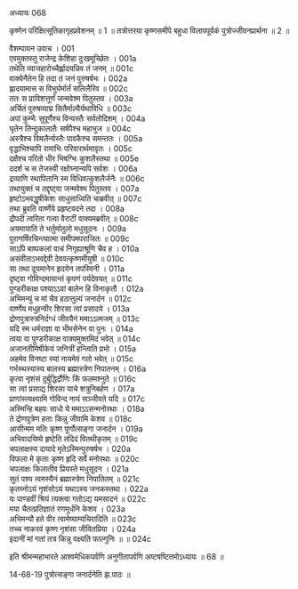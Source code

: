 अध्यायः 068

कृष्णेन परिक्षित्सूतिकागृहप्रवेशनम् ॥ 1 ॥ तत्रोत्तरया कृष्णसमीपे बहुधा विलापपूर्वकं पुत्रोज्जीवनप्रार्थना ॥ 2 ॥

वैशम्पायन उवाच ।	001  
एवमुक्तस्तु राजेन्द्र केशिहा दुःखमूर्च्छितः ।	001a  
तथेति व्याजहारोच्चैर्ह्लादयन्निव तं जनम् ॥	001c  
वाक्येनैतेन हि तदा तं जनं पुरुषर्षभः ।	002a  
ह्लादयामास स विभुर्घर्मार्तं सलिलैरिव ॥	002c  
ततः स प्राविशत्तूर्णं जन्मवेश्म पितुस्तव ।	003a  
अर्चितं पुरुषव्याघ्र सितैर्माल्यैर्यथाविधि ॥	003c  
अपां कुम्भैः सुपूर्णैश्च विन्यस्तैः सर्वतोदिशम् ।	004a  
घृतेन तिन्दुकालातैः सर्षपैश्च महाभुज ॥	004c  
अस्त्रैश्च विमलैर्न्यस्तैः पावकैश्च समन्ततः ।	005a  
वृद्धाभिश्चापि रामाभिः परिवारार्थमावृतः ।	005c  
दक्षैश्च परितो धीर भिषग्भिः कुशलैस्तथा ॥	005e  
ददर्श च स तेजस्वी रक्षोघ्नान्यपि सर्वशः ।	006a  
द्रव्याणि स्थापितानि स्म विधिवत्कुशलैर्जनैः ॥	006c  
तथायुक्तं च तद्दृष्ट्वा जन्मवेश्म पितुस्तव ।	007a  
हृष्टोऽभवद्धृषीकेशः साधुसाध्विति चाब्रवीत् ॥	007c  
तथा ब्रुवति वार्ष्णेये प्रहृष्टवदने तदा ।	008a  
द्रौपदी त्वरिता गत्वा वैराटीं वाक्यमब्रवीत् ॥	008c  
अयमायाति ते भर्तुर्मातुलो मधुसूदनः ।	009a  
पुराणर्षिरचिन्त्यात्मा समीपमपराजितः ॥	009c  
साऽपि बाष्पकलां वाचं निगृह्याश्रूणि चैव ह ।	010a  
असंवीताऽभवद्देवी देववत्कृष्णमीयुषी ॥	010c  
सा तथा दूयमानेन हृदयेन तपस्विनी ।	011a  
दृष्ट्वा गोविन्दमायान्तं कृपणं पर्यदेवयत् ॥	011c  
पुण्डरीकाक्ष पश्याऽऽवां बालेन हि विनाकृतौ ।	012a  
अभिमन्युं च मां चैव हठात्तुल्यं जनार्दन ॥	012c  
वार्ष्णेय मधुहन्वीर शिरसा त्वां प्रसादये ।	013a  
द्रोणपुत्रास्त्रनिर्दग्धं जीवयैनं ममाऽऽत्मजम् ॥	013c  
यदि स्म धर्मराज्ञा वा भीमसेनेन वा पुनः ।	014a  
त्वया वा पुण्डरीकाक्ष वाक्यमुक्तमिदं भवेत् ॥	014c  
अजानतीमिषीकेयं जनित्रीं हन्त्विति प्रभो ।	015a  
अहमेव विनष्टा स्यां नायमेवं गतो भवेत् ॥	015c  
गर्भस्थस्यास्य बालस्य ब्रह्मास्त्रेण निपातनम् ।	016a  
कृत्वा नृशंसं दुर्बुद्धिर्द्रौणिः किं फलमश्नुते ॥	016c  
सा त्वां प्रसाद्य शिरसा याचे शत्रुनिबर्हण ।	017a  
प्राणांस्त्यक्ष्यामि गोविन्द नायं सञ्जीवते यदि ॥	017c  
अस्मिन्हि बहवः साधो ये ममाऽऽसन्मनोरथाः ।	018a  
ते द्रोणपुत्रेण हताः किन्नु जीवामि केशव ॥	018c  
आसीन्मम मतिः कृष्ण पूर्णोत्सङ्गा जनार्दन ।	019a  
अभिवादयिष्ये हृष्टेति तदिदं वितथीकृतम् ॥	019c  
चपलाक्षस्य दायादे मृतेऽस्मिन्पुरुषर्षभ ।	020a  
विफला मे कृताः कृष्ण हृदि सर्वे मनोरथाः ॥	020c  
चपलाक्षः किलातीव प्रियस्ते मधुसूदन ।	021a  
सुतं पश्य त्वमस्यैनं ब्रह्मास्त्रेण निपातितम् ॥	021c  
कृतघ्नोऽयं नृशंसोऽयं यथाऽस्य जनकस्तथा ।	022a  
यः पाण्डवीं श्रियं त्यक्त्वा गतोऽद्य यमसादनं ॥	022c  
मया चैतत्प्रतिज्ञातं रणमूर्धनि केशव ।	023a  
अभिमन्यौ हते वीर त्वामेष्याम्यचिरादिति ॥	023c  
तच्च नाकरवं कृष्ण नृशंसा जीवितप्रिया ।	024a  
इदानीं मां गतां तत्र किन्नु वक्ष्यति फाल्गुनिः ॥ ॥	024c  

इति श्रीमन्महाभारते आश्वमेधिकपर्वणि अनुगीतापर्वणि अष्टषष्टितमोऽध्यायः ॥ 68 ॥

14-68-19 पुत्रोत्सङ्गा जनार्दनेति झ.पाठः ॥
